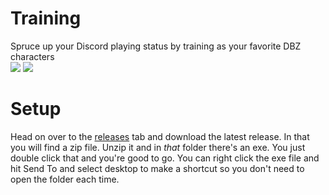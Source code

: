 # Training
Spruce up your Discord playing status by training as your favorite DBZ characters
<br>
<img src="https://i.imgur.com/662rNjh.png">
<img src="https://i.imgur.com/foV8Pn9.gif">

# Setup
Head on over to the <a href="https://github.com/Lilwiggy/training/releases">releases</a> tab and download the latest release.
In that you will find a zip file. Unzip it and in *that* folder there's an exe. You just double click that and you're good to go. You can right click the exe file and hit Send To and select desktop to make a shortcut so you don't need to open the folder each time.
